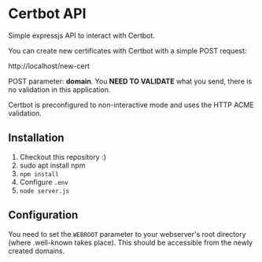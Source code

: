 # Certbot API

Simple expressjs API to interact with Certbot.

You can create new certificates with Certbot with a simple POST request:

http://localhost/new-cert

POST parameter: **domain**. You **NEED TO VALIDATE** what you send, there is no validation in this application.

Certbot is preconfigured to non-interactive mode and uses the HTTP ACME validation.

## Installation
1) Checkout this repository :)
2) sudo apt install npm
3) `npm install`
4) Configure `.env`
4) `node server.js`

## Configuration
You need to set the `WEBROOT` parameter to your webserver's root directory (where .well-known takes place). This should 
be accessible from the newly created domains.